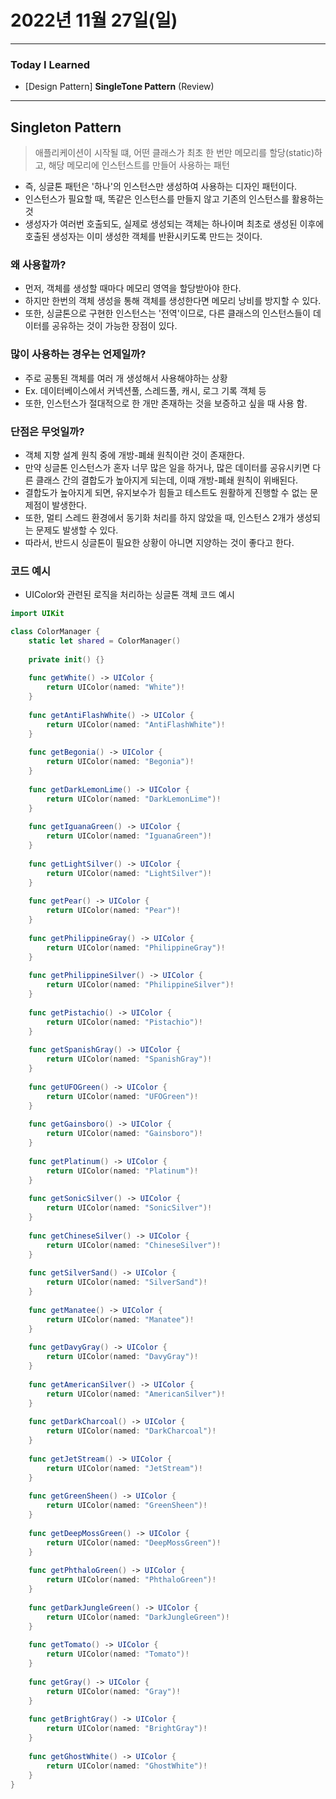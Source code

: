 # 2022년 11월 27일(일)

---

### Today I Learned 

- [Design Pattern] **SingleTone Pattern** (Review)

---

## Singleton Pattern

> 애플리케이션이 시작될 떄, 어떤 클래스가 최초 한 번만 메모리를 할당(static)하고, 해당 메모리에 인스턴스트를 만들어 사용하는 패턴

- 즉, 싱글톤 패턴은 '하나'의 인스턴스만 생성하여 사용하는 디자인 패턴이다.
- 인스턴스가 필요할 때, 똑같은 인스턴스를 만들지 않고 기존의 인스턴스를 활용하는 것
- 생성자가 여러번 호출되도, 실제로 생성되는 객체는 하나이며 최초로 생성된 이후에 호출된 생성자는 이미 생성한 객체를 반환시키도록 만드는 것이다.

### 왜 사용할까?

- 먼저, 객체를 생성할 때마다 메모리 영역을 할당받아야 한다.
- 하지만 한번의 객체 생성을 통해 객체를 생성한다면 메모리 낭비를 방지할 수 있다.
- 또한, 싱글톤으로 구현한 인스턴스는 '전역'이므로, 다른 클래스의 인스턴스들이 데이터를 공유하는 것이 가능한 장점이 있다.

### 많이 사용하는 경우는 언제일까?

- 주로 공통된 객체를 여러 개 생성해서 사용해야하는 상황
- Ex. 데이터베이스에서 커넥션풀, 스레드풀, 캐시, 로그 기록 객체 등
- 또한, 인스턴스가 절대적으로 한 개만 존재하는 것을 보증하고 싶을 때 사용 함.

### 단점은 무엇일까?

- 객체 지향 설계 원칙 중에 개방-폐쇄 원칙이란 것이 존재한다.
- 만약 싱글톤 인스턴스가 혼자 너무 많은 일을 하거나, 많은 데이터를 공유시키면 다른 클래스 간의 결합도가 높아지게 되는데, 이때 개방-폐쇄 원칙이 위배된다.
- 결합도가 높아지게 되면, 유지보수가 힘들고 테스트도 원활하게 진행할 수 없는 문제점이 발생한다.
- 또한, 멀티 스레드 환경에서 동기화 처리를 하지 않았을 때, 인스턴스 2개가 생성되는 문제도 발생할 수 있다.
- 따라서, 반드시 싱글톤이 필요한 상황이 아니면 지양하는 것이 좋다고 한다.

### 코드 예시 

- UIColor와 관련된 로직을 처리하는 싱글톤 객체 코드 예시

```swift
import UIKit

class ColorManager {
    static let shared = ColorManager()
    
    private init() {}
    
    func getWhite() -> UIColor {
        return UIColor(named: "White")!
    }
    
    func getAntiFlashWhite() -> UIColor {
        return UIColor(named: "AntiFlashWhite")!
    }
    
    func getBegonia() -> UIColor {
        return UIColor(named: "Begonia")!
    }
    
    func getDarkLemonLime() -> UIColor {
        return UIColor(named: "DarkLemonLime")!
    }
    
    func getIguanaGreen() -> UIColor {
        return UIColor(named: "IguanaGreen")!
    }
    
    func getLightSilver() -> UIColor {
        return UIColor(named: "LightSilver")!
    }
    
    func getPear() -> UIColor {
        return UIColor(named: "Pear")!
    }
    
    func getPhilippineGray() -> UIColor {
        return UIColor(named: "PhilippineGray")!
    }
    
    func getPhilippineSilver() -> UIColor {
        return UIColor(named: "PhilippineSilver")!
    }
    
    func getPistachio() -> UIColor {
        return UIColor(named: "Pistachio")!
    }
    
    func getSpanishGray() -> UIColor {
        return UIColor(named: "SpanishGray")!
    }
    
    func getUFOGreen() -> UIColor {
        return UIColor(named: "UFOGreen")!
    }
    
    func getGainsboro() -> UIColor {
        return UIColor(named: "Gainsboro")!
    }
    
    func getPlatinum() -> UIColor {
        return UIColor(named: "Platinum")!
    }
    
    func getSonicSilver() -> UIColor {
        return UIColor(named: "SonicSilver")!
    }
    
    func getChineseSilver() -> UIColor {
        return UIColor(named: "ChineseSilver")!
    }
    
    func getSilverSand() -> UIColor {
        return UIColor(named: "SilverSand")!
    }
    
    func getManatee() -> UIColor {
        return UIColor(named: "Manatee")!
    }
    
    func getDavyGray() -> UIColor {
        return UIColor(named: "DavyGray")!
    }
    
    func getAmericanSilver() -> UIColor {
        return UIColor(named: "AmericanSilver")!
    }
    
    func getDarkCharcoal() -> UIColor {
        return UIColor(named: "DarkCharcoal")!
    }
    
    func getJetStream() -> UIColor {
        return UIColor(named: "JetStream")!
    }
    
    func getGreenSheen() -> UIColor {
        return UIColor(named: "GreenSheen")!
    }
    
    func getDeepMossGreen() -> UIColor {
        return UIColor(named: "DeepMossGreen")!
    }
    
    func getPhthaloGreen() -> UIColor {
        return UIColor(named: "PhthaloGreen")!
    }
    
    func getDarkJungleGreen() -> UIColor {
        return UIColor(named: "DarkJungleGreen")!
    }
    
    func getTomato() -> UIColor {
        return UIColor(named: "Tomato")!
    }
    
    func getGray() -> UIColor {
        return UIColor(named: "Gray")!
    }
    
    func getBrightGray() -> UIColor {
        return UIColor(named: "BrightGray")!
    }
    
    func getGhostWhite() -> UIColor {
        return UIColor(named: "GhostWhite")!
    }
}
```

